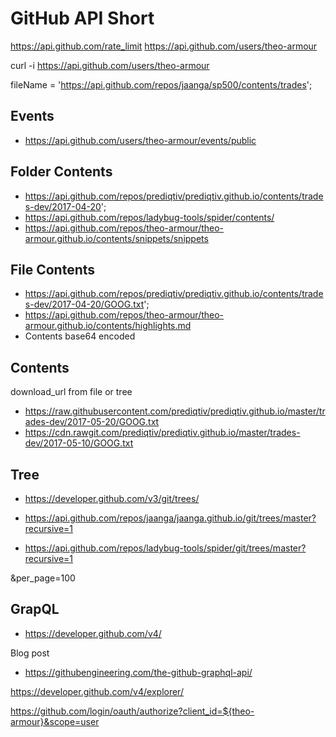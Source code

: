 


# GitHub API Short

https://api.github.com/rate_limit
https://api.github.com/users/theo-armour

curl -i https://api.github.com/users/theo-armour

fileName = 'https://api.github.com/repos/jaanga/sp500/contents/trades';


## Events

* https://api.github.com/users/theo-armour/events/public


## Folder Contents

* https://api.github.com/repos/prediqtiv/prediqtiv.github.io/contents/trades-dev/2017-04-20';
* https://api.github.com/repos/ladybug-tools/spider/contents/
* https://api.github.com/repos/theo-armour/theo-armour.github.io/contents/snippets/snippets


## File Contents

* https://api.github.com/repos/prediqtiv/prediqtiv.github.io/contents/trades-dev/2017-04-20/GOOG.txt';
* https://api.github.com/repos/theo-armour/theo-armour.github.io/contents/highlights.md
* Contents base64 encoded


## Contents

download_url from file or tree

* https://raw.githubusercontent.com/prediqtiv/prediqtiv.github.io/master/trades-dev/2017-05-20/GOOG.txt
* https://cdn.rawgit.com/prediqtiv/prediqtiv.github.io/master/trades-dev/2017-05-10/GOOG.txt



## Tree

* https://developer.github.com/v3/git/trees/

* https://api.github.com/repos/jaanga/jaanga.github.io/git/trees/master?recursive=1
* https://api.github.com/repos/ladybug-tools/spider/git/trees/master?recursive=1

&per_page=100


## GrapQL

* https://developer.github.com/v4/

Blog post
* https://githubengineering.com/the-github-graphql-api/


https://developer.github.com/v4/explorer/


https://github.com/login/oauth/authorize?client_id=${theo-armour}&scope=user
